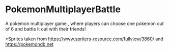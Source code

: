 # PokemonMultiplayerBattle

A pokemon multiplayer game , where players can choose one pokemon out of 6 and battle it out with their friends!

*Sprites taken from https://www.spriters-resource.com/fullview/3860/ and https://pokemondb.net
